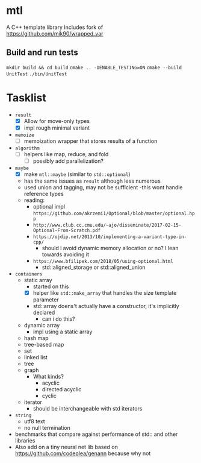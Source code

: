# mtl
A C++ template library
Includes fork of https://github.com/mik90/wrapped_var

## Build and run tests
`mkdir build && cd build`
`cmake .. -DENABLE_TESTING=ON`
`cmake --build UnitTest`
`./bin/UnitTest`

# Tasklist
* `result`
    - [x] Allow for move-only types
    - [x] impl rough minimal variant
* `memoize`
    - [ ] memoization wrapper that stores results of a function
* `algorithm`
    - [ ] helpers like map, reduce, and fold
        - [ ] possibly add parallelization?
* `maybe`
    - [x] make `mtl::maybe` (similar to `std::optional`) 
    - has the same issues as `result` although less numerous
    - used union and tagging, may not be sufficient
        -this wont handle reference types
    - reading:
        - optional impl `https://github.com/akrzemi1/Optional/blob/master/optional.hpp`
        - `http://www.club.cc.cmu.edu/~ajo/disseminate/2017-02-15-Optional-From-Scratch.pdf`
        - `https://ojdip.net/2013/10/implementing-a-variant-type-in-cpp/`
            - should i avoid dynamic memory allocation or no? I lean towards avoiding it
        - `https://www.bfilipek.com/2018/05/using-optional.html`
            - std::aligned_storage or std::aligned_union
* `containers`
    - static array
      - started on this
      - [x] helper like `std::make_array` that handles the size template parameter
      - std::array doens't actually have a constructor, it's implicitly declared
        - can i do this? 
    - dynamic array
        - impl using a static array
    - hash map
    - tree-based map
    - set
    - linked list
    - tree
    - graph
        - What kinds?
            - acyclic
            - directed acyclic
            - cyclic
    - iterator
      - should be interchangeable with std iterators
* `string`
    - utf8 text
    - no null termination
* benchmarks that compare against performance of std:: and other libraries
* Also add on a tiny neural net lib based on https://github.com/codeplea/genann because why not